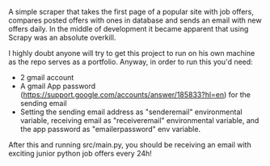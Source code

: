A simple scraper that takes the first page of a popular site with job offers, compares posted offers with ones in database and sends an email with new offers daily.
In the middle of development it became apparent that using Scrapy was an absolute overkill.

I highly doubt anyone will try to get this project to run on his own machine as the repo serves as a portfolio. Anyway, in order to run this you'd need:
  - 2 gmail account
  - A gmail App password (https://support.google.com/accounts/answer/185833?hl=en) for the sending email
  - Setting the sending email address as "senderemail" environmental variable, receiving email as "receiveremail" environmental variable, and the app password as "emailerpassword" env variable.

After this and running src/main.py, you should be receiving an email with exciting junior python job offers every 24h!
